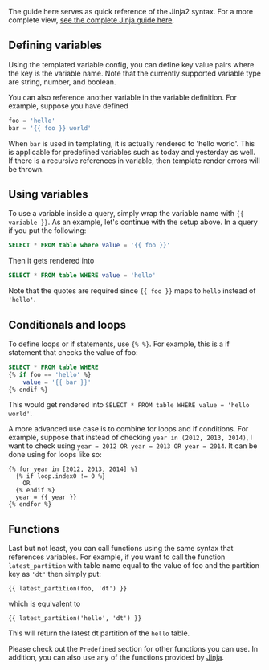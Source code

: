 The guide here serves as quick reference of the Jinja2 syntax. For a more complete view, [see the complete Jinja guide here](https://jinja.palletsprojects.com/en/2.11.x/templates/).

## Defining variables

Using the templated variable config, you can define key value pairs where the key is the variable name.
Note that the currently supported variable type are string, number, and boolean.

You can also reference another variable in the variable definition. For example, suppose you have defined

```py
foo = 'hello'
bar = '{{ foo }} world'
```

When `bar` is used in templating, it is actually rendered to 'hello world'. This is applicable for predefined
variables such as today and yesterday as well. If there is a recursive references in variable, then template render errors will be thrown.

## Using variables

To use a variable inside a query, simply wrap the variable name with `{{ variable }}`. As an example, let's continue with the
setup above. In a query if you put the following:

```sql
SELECT * FROM table where value = '{{ foo }}'
```

Then it gets rendered into

```sql
SELECT * FROM table WHERE value = 'hello'
```

Note that the quotes are required since `{{ foo }}` maps to `hello` instead of `'hello'`.

## Conditionals and loops

To define loops or if statements, use `{% %}`. For example, this is a if statement that checks the value of foo:

```sql
SELECT * FROM table WHERE
{% if foo == 'hello' %}
    value = '{{ bar }}'
{% endif %}
```

This would get rendered into `SELECT * FROM table WHERE value = 'hello world'`.

A more advanced use case is to combine for loops and if conditions. For example, suppose that instead of checking `year in (2012, 2013, 2014)`, I want to check using `year = 2012 OR year = 2013 OR year = 2014`.
It can be done using for loops like so:

```jinja2
{% for year in [2012, 2013, 2014] %}
  {% if loop.index0 != 0 %}
    OR
  {% endif %}
  year = {{ year }}
{% endfor %}
```

## Functions

Last but not least, you can call functions using the same syntax that references variables. For example, if you want to call the function `latest_partition` with table name equal to the value
of foo and the partition key as `'dt'` then simply put:

```jinja2
{{ latest_partition(foo, 'dt') }}
```

which is equivalent to

```jinja2
{{ latest_partition('hello', 'dt') }}
```

This will return the latest dt partition of the `hello` table.

Please check out the `Predefined` section for other functions you can use. In addition, you can also use any of the functions provided by [Jinja](https://jinja.palletsprojects.com/en/2.11.x/templates/#list-of-builtin-filters).
